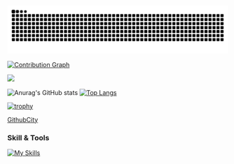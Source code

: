 ![github-contribution-grid-snake](https://raw.githubusercontent.com/HT0323/HT0323/master/dist/github-snake-dark.svg) 

[![Contribution Graph](https://github-readme-activity-graph.cyclic.app/graph?username=HT0323&theme=dracula)](https://github.com/HT0323?tab=repositories)

![](https://github-profile-summary-cards.vercel.app/api/cards/profile-details?username=HT0323&theme=dracula)


![Anurag's GitHub stats](https://github-readme-stats.vercel.app/api?username=HT0323&show_icons=true&theme=dracula)
[![Top Langs](https://github-readme-stats.vercel.app/api/top-langs/?username=HT0323&layout=compact&theme=dracula&langs_count=5)](https://github.com/anuraghazra/github-readme-stats)

[![trophy](https://github-profile-trophy.vercel.app/?username=HT0323&theme=dracula&column=7)](https://github.com/ryo-ma/github-profile-trophy)

[GithubCity](https://honzaap.github.io/GithubCity/?name=HT0323&year=2022)

### Skill & Tools
[![My Skills](https://skillicons.dev/icons?i=aws,gcp,bash,django,docker,go,js,linux,nodejs,py,rails,ts,react,&theme=light)](https://skillicons.dev)

